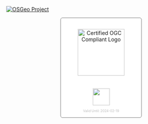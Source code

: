 [![OSGeo Project](https://raw.githubusercontent.com/OSGeo/osgeo/master/incubation/OSGeo_incubation.svg)](https://www.osgeo.org/projects/zoo-project/)

<center>
<div style='text-align:center; border:1px solid #777; border-radius: 5px; background-color: #FFF; padding:12px; width:190px;'>
    <br/>
    <img src='https://portal.ogc.org/public_ogc/compliance/OGC_Certified_Badge.png' alt='Certified OGC Compliant Logo' height='124' style='padding:0;margin:0;border:0;'/>
    <br/>
    <br/>
    <br/>
    <a href='http://www.ogc.org/resource/products/details/?pid=1767' target='_parent'>
        <img src='https://portal.ogc.org/public_ogc/compliance/badge.php?s=ogcapi-processes-1 1.0&r=1&n=1' height='45px' style='padding:0;margin:0;border:0;'/>
    </a>
    <br/>
    <span style='color:#BBB;font-size:62.3%;'>
        <br/>
        Valid Until: 2024-02-19
    </span>
</div>
</center>
